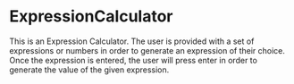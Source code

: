 # ExpressionCalculator

This is an Expression Calculator. The user is provided with a set of expressions or numbers in order to generate an expression
of their choice. Once the expression is entered, the user will press enter in order to generate the value of the given expression.
